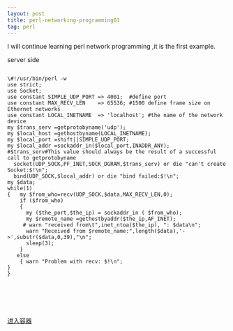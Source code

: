 ```yaml
---
layout: post
title: perl-networking-programming01
tag: perl
---
```


I will continue learning perl network programming ,it is the first example.

server side
<pre><code>
\#!/usr/bin/perl -w
use strict;
use Socket;
use constant SIMPLE_UDP_PORT => 4001;  #define port
use constant MAX_RECV_LEN    => 65536; #1500 define frame size on Ethernet networks
use constant LOCAL_INETNAME  =>	'localhost'; #the name of the network device
my $trans_serv =getprotobyname('udp');
my $local_host =gethostbyname(LOCAL_INETNAME);
my $local_port =shift||SIMPLE_UDP_PORT;
my $local_addr =sockaddr_in($local_port,INADDR_ANY);
#$trans_serv#This value should always be the result of a successful call to getprotobyname
  socket(UDP_SOCK,PF_INET,SOCK_DGRAM,$trans_serv) or die "can't create Socket:$!\n";
  bind(UDP_SOCK,$local_addr) or die "bind failed:$!\n";
my $data;
while(1)
{   my $from_who=recv(UDP_SOCK,$data,MAX_RECV_LEN,0);
    if ($from_who)
    {
      my ($the_port,$the_ip) = sockaddr_in ( $from_who);
      my $remote_name =gethostbyaddr($the_ip,AF_INET);
     # warn "received from\t",inet_ntoa($the_ip), ": $data\n"; 
      warn "Received from $remote_name:",length($data),'->',substr($data,0,39),"\n";
      sleep(3);
    }
   else
    { warn "Problem with recv: $!\n";
}
}


<pre></code>


<a href="http://dockerpool.com/static/books/docker_practice/container/enter.html">进入容器</a>
